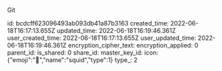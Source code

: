 Git

id: bcdcff623096493ab093db41a87b3163
created_time: 2022-06-18T16:17:13.655Z
updated_time: 2022-06-18T16:19:46.361Z
user_created_time: 2022-06-18T16:17:13.655Z
user_updated_time: 2022-06-18T16:19:46.361Z
encryption_cipher_text: 
encryption_applied: 0
parent_id: 
is_shared: 0
share_id: 
master_key_id: 
icon: {"emoji":"🦑","name":"squid","type":1}
type_: 2